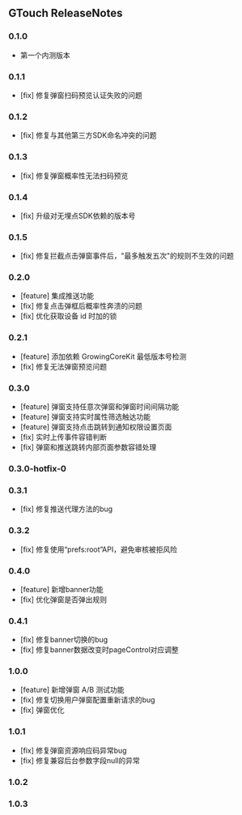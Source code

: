 ## GTouch ReleaseNotes

### 0.1.0
* 第一个内测版本

### 0.1.1
* [fix] 修复弹窗扫码预览认证失败的问题

### 0.1.2
* [fix] 修复与其他第三方SDK命名冲突的问题

### 0.1.3
* [fix] 修复弹窗概率性无法扫码预览

### 0.1.4
* [fix] 升级对无埋点SDK依赖的版本号

### 0.1.5
* [fix] 修复拦截点击弹窗事件后，"最多触发五次"的规则不生效的问题

### 0.2.0

* [feature] 集成推送功能
* [fix] 修复点击弹框后概率性奔溃的问题
* [fix] 优化获取设备 id 时加的锁

### 0.2.1

* [feature] 添加依赖 GrowingCoreKit 最低版本号检测
* [fix] 修复无法弹窗预览问题

### 0.3.0

* [feature] 弹窗支持任意次弹窗和弹窗时间间隔功能
* [feature] 弹窗支持实时属性筛选触达功能
* [feature] 弹窗支持点击跳转到通知权限设置页面
* [fix] 实时上传事件容错判断
* [fix] 弹窗和推送跳转内部页面参数容错处理

### 0.3.0-hotfix-0

### 0.3.1
* [fix] 修复推送代理方法的bug

### 0.3.2
* [fix] 修复使用“prefs:root”API，避免审核被拒风险

### 0.4.0
* [feature] 新增banner功能
* [fix] 优化弹窗是否弹出规则

### 0.4.1
* [fix] 修复banner切换的bug
* [fix] 修复banner数据改变时pageControl对应调整

### 1.0.0
* [feature] 新增弹窗 A/B 测试功能
* [fix] 修复切换用户弹窗配置重新请求的bug
* [fix] 弹窗优化

### 1.0.1
* [fix] 修复弹窗资源响应码异常bug
* [fix] 修复兼容后台参数字段null的异常

### 1.0.2

### 1.0.3



